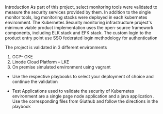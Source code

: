 

Introduction
As part of this project, select monitoring tools were validated to measure the security services provided by them.  In addition to the single monitor tools, log monitoring stacks were deployed in each kubernetes environment. The Kubernetes Security monitoring infrastructure project's minimum viable product implementation uses the open-source framework components, including ELK stack and EFK stack. The custom login to the product entry point  use SSO federated login methodology for authentication



The project is validated in 3 different environments 

1.	GCP- GKE
2.	Linode Cloud Platform – LKE
3.	On premise simulated environment using vagrant

-	Use the respective playbooks to select your deployment of choice and continue the validation 

-	Test Applications used to validate the security of Kubernetes environment are a single page node application and a java application . Use the corresponding files from Giuthub and follow the directions in the playbook


